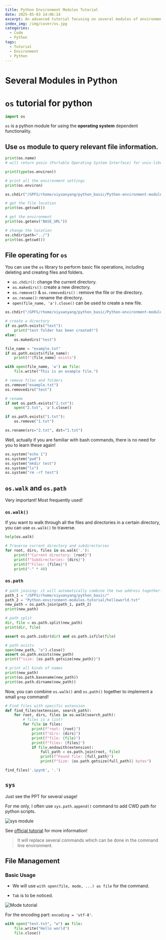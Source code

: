 ```yaml
---
title: Python Environment Modules Tutorial
date: 2025-05-03 14:06:14
excerpt: An advanced tutorial focusing on several modules of environment management in Python.
index_img: /img/cover/os.jpg
categories:
  - Code
  - Python
tags:
  - Tutorial
  - Environment
  - Python
---
```


# Several Modules in Python

# `os` tutorial for python



```python
import os
```

`os` is a python module for using the **operating system** dependent functionality.

## Use `os` module to query relevant file information.



```python
print(os.name)
# will return posix (Portable Operating System Interface) for unix-like system like macos and linux 
```



```python
print(type(os.environ))

# print all the environment settings
print(os.environ)
```



```python
os.chdir("/GPFS/rhome/xiyuanyang/python_basic/Python-environment-modules-tutorial")

# get the file location
print(os.getcwd())

# get the environment
print(os.getenv("BASE_URL"))

# change the location
os.chdir(path="../")
print(os.getcwd())
```

## File operating for `os`

You can use the `os` library to perform basic file operations, including deleting and creating files and folders.

- `os.chdir()`: change the current directory.
- `os.makedirs()`: create a new directory.
- `os.remove()` & `os.removedirs()` : remove the file or the directory.
- `os.rename()`: rename the directory.
- `open(file_name, 'a').close()` can be used to create a new file.



```python
os.chdir("/GPFS/rhome/xiyuanyang/python_basic/Python-environment-modules-tutorial")

# create a directory
if os.path.exists("test"):
    print("test folder has been created!")
else:
    os.makedirs("test")

file_name = "example.txt"
if os.path.exists(file_name):
    print(f"{file_name} exists")

with open(file_name, 'w') as file:
    file.write("This is an example file.")

# remove files and folders
os.remove("example.txt")
os.removedirs("test")

# rename
if not os.path.exists("2.txt"):
    open("2.txt", 'a').close() 

if os.path.exists("1.txt"):
    os.remove("1.txt")

os.rename(src="2.txt", dst="1.txt")
```

Well, actually if you are familiar with bash commands, there is no need for you to learn these again!



```python
os.system("echo 1")
os.system("pwd")
os.system("mkdir test")
os.system("ls")
os.system("rm -rf test")
```

## `os.walk` and `os.path`

Very important! Most frequently used!

### `os.walk()`

If you want to walk through all the files and directories in a certain directory, you can use `os.walk()` to traverse.



```python
help(os.walk)
```



```python
# Traverse current directory and subdirectories
for root, dirs, files in os.walk('.'):
    print(f"Current directory: {root}")
    print(f"Subdirectories: {dirs}")
    print(f"Files: {files}")
    print("-" * 40)
```

### `os.path`



```python
# path joining: it will automatically combine the two address together.
path_1 = "/GPFS/rhome/xiyuanyang/python_basic/"
path_2 = "Python-environment-modules-tutorial/helloworld.txt"
new_path = os.path.join(path_1, path_2)
print(new_path)

# path split
dir, file = os.path.split(new_path)
print(dir, file)

assert os.path.isdir(dir) and os.path.isfile(file)

# path exists
open(new_path, "a").close()
assert os.path.exists(new_path)
print(f"size: {os.path.getsize(new_path)}")

# print all kinds of names
print(new_path)
print(os.path.basename(new_path))
print(os.path.dirname(new_path))
```

Now, you can combine `os.walk()` and `os.path()` together to implement a small `grep` command!



```python
# Find files with specific extension
def find_files(extension, search_path):
    for root, dirs, files in os.walk(search_path):
        # files is a list!
        for file in files:
            print(f"root: {root}")
            print(f"dirs: {dirs}")
            print(f"file: {file}")
            print(f"files: {files}")
            if file.endswith(extension):
                full_path = os.path.join(root, file)
                print(f"Found file: {full_path}")
                print(f"Size: {os.path.getsize(full_path)} bytes")

find_files('.ipynb', '.')
```

## `sys`

Just see the PPT for several usage!

For me only, I often use `sys.path.append()` command to add CWD path for python scripts.

![sys module](https://s1.imagehub.cc/images/2025/07/20/651c5fca170aadae2cf97d83f00170a1.png)

See [official tutorial](https://docs.python.org/3/library/sys.html) for more information!

> It will replace several commands which can be done in the command line environment.

## File Management

### Basic Usage

- We will use `with open(file, mode, ...) as file` for the command. 

- `Tab` is to be noticed.

![Mode tutorial](https://s1.imagehub.cc/images/2025/07/20/758ff4a8776c6eda15751a0fe84daebb.png)

For the encoding part: `encoding = 'utf-8'`.

```python
with open("test.txt", "w") as file:
    file.write("Hello world")
    file.close()
```

